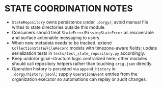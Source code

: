 # STATE COORDINATION NOTES

- `StateRepository` owns persistence under `.dorgy/`; avoid manual file writes to state directories outside this module.
- Consumers should treat `StateError`/`MissingStateError` as recoverable and surface actionable messaging to users.
- When new metadata needs to be tracked, extend `CollectionState`/`FileRecord` models with timezone-aware fields; update serialization tests in `tests/test_state_repository.py` accordingly.
- Keep undo/original-structure logic centralized here; other modules should call repository helpers rather than touching `orig.json` directly.
- Operation history is persisted via `append_history` in `.dorgy/history.jsonl`; supply `OperationEvent` entries from the organization executor so automations can replay or audit changes.
